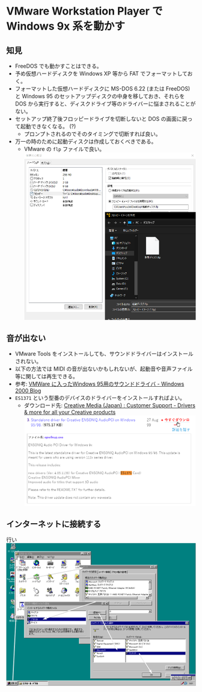 # VMware Workstation Player で Windows 9x 系を動かす

## 知見
* FreeDOS でも動かすことはできる。
* 予め仮想ハードディスクを Windows XP 等から FAT でフォーマットしておく。
* フォーマットした仮想ハードディスクに MS-DOS 6.22 (または FreeDOS) と Windows 95 のセットアップディスクの中身を移しておき、それらを DOS から実行すると、ディスクドライブ等のドライバーに悩まされることがない。
* セットアップ終了後フロッピードライブを切断しないと DOS の画面に戻って起動できなくなる。 (?)
    * プロンプトされるのでそのタイミングで切断すれば良い。
* 万一の時のために起動ディスクは作成しておくべきである。
    * VMware の `flp` ファイルで良い。
    ![作成](../../assets/images/win95_rundisk.png)

## 音が出ない
* VMware Tools をインストールしても、サウンドドライバーはインストールされない。
* 以下の方法では MIDI の音が出ないかもしれないが、起動音や音声ファイル等に関しては再生できる。
* 参考: [VMWare に入ったWindows 95用のサウンドドライバ - Windows 2000 Blog](http://blog.livedoor.jp/blackwingcat/archives/1434847.html)
* `ES1371` という型番のデバイスのドライバーをインストールすればよい。
    * ダウンロード先: [Creative Media (Japan) : Customer Support - Drivers & more for all your Creative products](https://jp.creative.com/support/downloads/download.asp?Product_ID=420&Product_Name=Creative+Ensoniq+Audio+PCI&OSName=Windows+98&OS=2&DriverType=0&details=1)
    ![ここ](../../assets/images/ES1371.png)

## インターネットに接続する
行い  
![手順](../../assets/images/win95_tcpip.png)